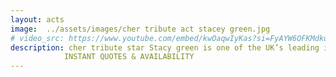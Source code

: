 ```yaml
---
layout: acts
image:  ../assets/images/cher tribute act stacey green.jpg
# video_src: https://www.youtube.com/embed/kwOaqwIyKas?si=FyAYW6OFKMdkuAjb
description: cher tribute star Stacy green is one of the UK’s leading impersonators of the legend that is Cher. She recreates the experience of seeing the real Cher on the small stage with amazing, jaw dropping costumes, dedicated, programmed light show, visual moving backdrops and high tech track and sound replication.This is a truly authentic show in every detail so that true Cher fans will not be disappointed! Every big hit is covered and even the classic album tracks that are known and loved. This is a show you will not forget in a hurry and will make sure you truly ‘believe’ in Stacy as Cher. book early to avoid disappointment. <hr>
            INSTANT QUOTES & AVAILABILITY
---
```

